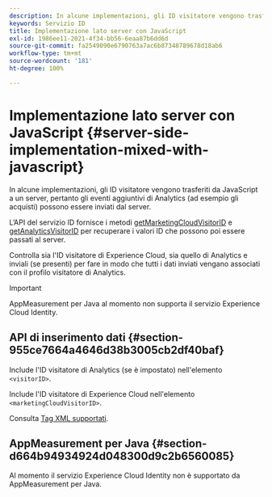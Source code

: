 ```yaml
---
description: In alcune implementazioni, gli ID visitatore vengono trasferiti da JavaScript a un server, pertanto gli eventi aggiuntivi di Analytics (ad esempio gli acquisti) possono essere inviati dal server.
keywords: Servizio ID
title: Implementazione lato server con JavaScript
exl-id: 1986ee11-2021-4f34-bb56-6eaa87b6dd6d
source-git-commit: fa2549090e6790763a7ac6b87348789678d18ab6
workflow-type: tm+mt
source-wordcount: '181'
ht-degree: 100%

---
```


# Implementazione lato server con JavaScript {#server-side-implementation-mixed-with-javascript}

In alcune implementazioni, gli ID visitatore vengono trasferiti da JavaScript a un server, pertanto gli eventi aggiuntivi di Analytics (ad esempio gli acquisti) possono essere inviati dal server.

L’API del servizio ID fornisce i metodi [getMarketingCloudVisitorID](../../library/get-set/getmcvid.md) e [getAnalyticsVisitorID](../../library/get-set/getanalyticsvisitorid.md) per recuperare i valori ID che possono poi essere passati al server.

Controlla sia l&#39;ID visitatore di Experience Cloud, sia quello di Analytics e inviali (se presenti) per fare in modo che tutti i dati inviati vengano associati con il profilo visitatore di Analytics.

>[!IMPORTANT]
>
>AppMeasurement per Java al momento non supporta il servizio Experience Cloud Identity.

## API di inserimento dati {#section-955ce7664a4646d38b3005cb2df40baf}

Include l&#39;ID visitatore di Analytics (se è impostato) nell&#39;elemento `<visitorID>`.

Include l&#39;ID visitatore di Experience Cloud nell&#39;elemento `<marketingCloudVisitorID>`.

Consulta [Tag XML supportati](https://developer.adobe.com/).

## AppMeasurement per Java {#section-d664b94934924d048300d9c2b6560085}

Al momento il servizio Experience Cloud Identity non è supportato da AppMeasurement per Java.
